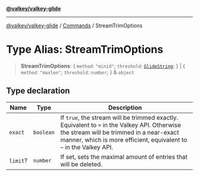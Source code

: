 [**@valkey/valkey-glide**](../../README.md)

***

[@valkey/valkey-glide](../../modules.md) / [Commands](../README.md) / StreamTrimOptions

# Type Alias: StreamTrimOptions

> **StreamTrimOptions**: \{ `method`: `"minid"`; `threshold`: [`GlideString`](../../BaseClient/type-aliases/GlideString.md); \} \| \{ `method`: `"maxlen"`; `threshold`: `number`; \} & `object`

## Type declaration

| Name | Type | Description |
| ------ | ------ | ------ |
| `exact` | `boolean` | If `true`, the stream will be trimmed exactly. Equivalent to `=` in the Valkey API. Otherwise the stream will be trimmed in a near-exact manner, which is more efficient, equivalent to `~` in the Valkey API. |
| `limit`? | `number` | If set, sets the maximal amount of entries that will be deleted. |

